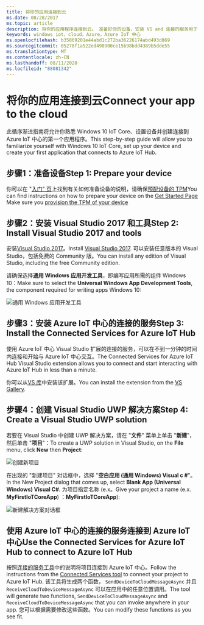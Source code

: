 ```yaml
---
title: 将你的应用连接到云
ms.date: 08/28/2017
ms.topic: article
description: 将你的应用程序连接到云。 准备好你的设备，安装 VS and 连接的服务用于 Azure IoT 中心，创建 UWP 解决方案，然后连接到 Azure IoT 中心。
keywords: windows iot，cloud，Azure，Azure IoT 中心
ms.openlocfilehash: b35869201e44abd1c272ba36226174abd493d869
ms.sourcegitcommit: 05278f1a522ed498900ce15b98bdd4389b5dde55
ms.translationtype: MT
ms.contentlocale: zh-CN
ms.lasthandoff: 08/11/2020
ms.locfileid: "88081342"
---
```

# <a name="connect-your-app-to-the-cloud"></a><span data-ttu-id="b17d8-105">将你的应用连接到云</span><span class="sxs-lookup"><span data-stu-id="b17d8-105">Connect your app to the cloud</span></span>

<span data-ttu-id="b17d8-106">此循序渐进指南将允许你熟悉 Windows 10 IoT Core、设置设备并创建连接到 Azure IoT 中心的第一个应用程序。</span><span class="sxs-lookup"><span data-stu-id="b17d8-106">This step-by-step guide will allow you to familiarize yourself with Windows 10 IoT Core, set up your device and create your first application that connects to Azure IoT Hub.</span></span>

## <a name="step-1-prepare-your-device"></a><span data-ttu-id="b17d8-107">步骤1：准备设备</span><span class="sxs-lookup"><span data-stu-id="b17d8-107">Step 1: Prepare your device</span></span>

<span data-ttu-id="b17d8-108">你可以在 "[入门" 页](https://developer.microsoft.com/en-us/windows/iot/getstarted)上找到有关如何准备设备的说明，请确保[预配设备的 TPM](../connect-to-cloud/ConnectDeviceToCloud.md)</span><span class="sxs-lookup"><span data-stu-id="b17d8-108">You can find instructions on how to prepare your device on the [Get Started Page](https://developer.microsoft.com/en-us/windows/iot/getstarted) Make sure you [provision the TPM of your device](../connect-to-cloud/ConnectDeviceToCloud.md)</span></span>

## <a name="step-2-install-visual-studio-2017-and-tools"></a><span data-ttu-id="b17d8-109">步骤2：安装 Visual Studio 2017 和工具</span><span class="sxs-lookup"><span data-stu-id="b17d8-109">Step 2: Install Visual Studio 2017 and tools</span></span>

<span data-ttu-id="b17d8-110">安装[Visual Studio 2017](https://go.microsoft.com/fwlink/?linkid=845271)。</span><span class="sxs-lookup"><span data-stu-id="b17d8-110">Install [Visual Studio 2017](https://go.microsoft.com/fwlink/?linkid=845271).</span></span> <span data-ttu-id="b17d8-111">可以安装任意版本的 Visual Studio，包括免费的 Community 版。</span><span class="sxs-lookup"><span data-stu-id="b17d8-111">You can install any edition of Visual Studio, including the free Community edition.</span></span>

<span data-ttu-id="b17d8-112">请确保选择**通用 Windows 应用开发工具**，即编写应用所需的组件 Windows 10：</span><span class="sxs-lookup"><span data-stu-id="b17d8-112">Make sure to select the **Universal Windows App Development Tools**, the component required for writing apps Windows 10:</span></span>

![通用 Windows 应用开发工具](../media/ConnectAppToCloud/install_tools_for_windows10.png)

## <a name="step-3-install-the-connected-services-for-azure-iot-hub"></a><span data-ttu-id="b17d8-114">步骤3：安装 Azure IoT 中心的连接的服务</span><span class="sxs-lookup"><span data-stu-id="b17d8-114">Step 3: Install the Connected Services for Azure IoT Hub</span></span>

<span data-ttu-id="b17d8-115">使用 Azure IoT 中心 Visual Studio 扩展的连接的服务，可以在不到一分钟的时间内连接和开始与 Azure IoT 中心交互。</span><span class="sxs-lookup"><span data-stu-id="b17d8-115">The Connected Services for Azure IoT Hub Visual Studio extension allows you to connect and start interacting with Azure IoT Hub in less than a minute.</span></span>

<span data-ttu-id="b17d8-116">你可以从[VS 库](https://aka.ms/azure-iot-hub-vs-2017-cs-vs-gallery)中安装该扩展。</span><span class="sxs-lookup"><span data-stu-id="b17d8-116">You can install the extension from the [VS Gallery](https://aka.ms/azure-iot-hub-vs-2017-cs-vs-gallery).</span></span>

## <a name="step-4-create-a-visual-studio-uwp-solution"></a><span data-ttu-id="b17d8-117">步骤4：创建 Visual Studio UWP 解决方案</span><span class="sxs-lookup"><span data-stu-id="b17d8-117">Step 4: Create a Visual Studio UWP solution</span></span>

<span data-ttu-id="b17d8-118">若要在 Visual Studio 中创建 UWP 解决方案，请在 "**文件**" 菜单上单击 "**新建**"，然后单击 "**项目**"：</span><span class="sxs-lookup"><span data-stu-id="b17d8-118">To create a UWP solution in Visual Studio, on the **File** menu, click **New** then **Project**:</span></span>

![创建新项目](../media/ConnectAppToCloud/new_project_menu.png)

<span data-ttu-id="b17d8-120">在出现的 "新建项目" 对话框中，选择 "**空白应用 (通用 Windows) Visual c #**"。</span><span class="sxs-lookup"><span data-stu-id="b17d8-120">In the New Project dialog that comes up, select **Blank App (Universal Windows) Visual C#**.</span></span> <span data-ttu-id="b17d8-121">为项目指定名称 (e.x。</span><span class="sxs-lookup"><span data-stu-id="b17d8-121">Give your project a name (e.x.</span></span> <span data-ttu-id="b17d8-122">**MyFirstIoTCoreApp**) ：</span><span class="sxs-lookup"><span data-stu-id="b17d8-122">**MyFirstIoTCoreApp**):</span></span>

![新建解决方案对话框](../media/ConnectAppToCloud/new_solution.png)

## <a name="use-the-connected-services-for-azure-iot-hub-to-connect-to-azure-iot-hub"></a><span data-ttu-id="b17d8-124">使用 Azure IoT 中心的连接的服务连接到 Azure IoT 中心</span><span class="sxs-lookup"><span data-stu-id="b17d8-124">Use the Connected Services for Azure IoT Hub to connect to Azure IoT Hub</span></span>

<span data-ttu-id="b17d8-125">按照[连接的服务工具](https://aka.ms/azure-iot-hub-vs-2017-cs-vs-gallery)中的说明将项目连接到 Azure IoT 中心。</span><span class="sxs-lookup"><span data-stu-id="b17d8-125">Follow the instructions from the [Connected Services tool](https://aka.ms/azure-iot-hub-vs-2017-cs-vs-gallery) to connect your project to Azure IoT Hub.</span></span> <span data-ttu-id="b17d8-126">该工具将生成两个函数， `SendDeviceToCloudMessageAsync` 并且 `ReceiveCloudToDeviceMessageAsync` 可以在应用中的任意位置调用。</span><span class="sxs-lookup"><span data-stu-id="b17d8-126">The tool will generate two functions, `SendDeviceToCloudMessageAsync` and `ReceiveCloudToDeviceMessageAsync` that you can invoke anywhere in your app.</span></span> <span data-ttu-id="b17d8-127">您可以根据需要修改这些函数。</span><span class="sxs-lookup"><span data-stu-id="b17d8-127">You can modify these functions as you see fit.</span></span>  

